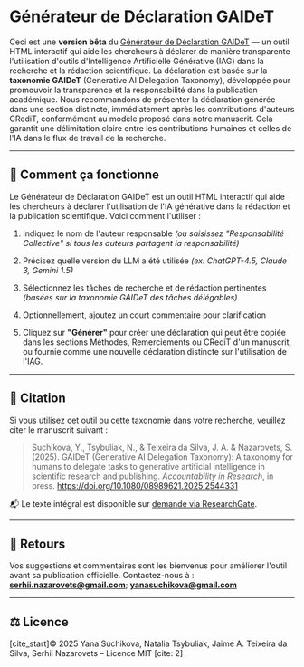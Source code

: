# Générateur de Déclaration GAIDeT

Ceci est une **version bêta** du <a href="https://panbibliotekar.github.io/gaidet-declaration/">Générateur de Déclaration GAIDeT</a> — un outil HTML interactif qui aide les chercheurs à déclarer de manière transparente l'utilisation d'outils d'Intelligence Artificielle Générative (IAG) dans la recherche et la rédaction scientifique.
La déclaration est basée sur la **taxonomie GAIDeT** (Generative AI Delegation Taxonomy), développée pour promouvoir la transparence et la responsabilité dans la publication académique.
Nous recommandons de présenter la déclaration générée dans une section distincte, immédiatement après les contributions d'auteurs CRediT, conformément au modèle proposé dans notre manuscrit. Cela garantit une délimitation claire entre les contributions humaines et celles de l'IA dans le flux de travail de la recherche.

---

## 🧪 Comment ça fonctionne

Le Générateur de Déclaration GAIDeT est un outil HTML interactif qui aide les chercheurs à déclarer l'utilisation de l'IA générative dans la rédaction et la publication scientifique. Voici comment l'utiliser :

1.  Indiquez le nom de l'auteur responsable
    *(ou saisissez "Responsabilité Collective" si tous les auteurs partagent la responsabilité)*

2.  Précisez quelle version du LLM a été utilisée
    *(ex: ChatGPT-4.5, Claude 3, Gemini 1.5)*

3.  Sélectionnez les tâches de recherche et de rédaction pertinentes
    *(basées sur la taxonomie GAIDeT des tâches délégables)*

4.  Optionnellement, ajoutez un court commentaire pour clarification

5.  Cliquez sur **"Générer"** pour créer une déclaration qui peut être copiée dans les sections Méthodes, Remerciements ou CRediT d'un manuscrit, ou fournie comme une nouvelle déclaration distincte sur l'utilisation de l'IAG.

---

## 📄 Citation

Si vous utilisez cet outil ou cette taxonomie dans votre recherche, veuillez citer le manuscrit suivant :

> Suchikova, Y., Tsybuliak, N., & Teixeira da Silva, J. A. & Nazarovets, S. (2025). GAIDeT (Generative AI Delegation Taxonomy): A taxonomy for humans to delegate tasks to generative artificial intelligence in scientific research and publishing. <i>Accountability in Research</i>, in press. <a href="https://doi.org/10.1080/08989621.2025.2544331">https://doi.org/10.1080/08989621.2025.2544331</a>

📬 Le texte intégral est disponible sur <a href="https://www.researchgate.net/publication/394419819_GAIDeT_Generative_AI_Delegation_Taxonomy_A_taxonomy_for_humans_to_delegate_tasks_to_generative_artificial_intelligence_in_scientific_research_and_publishing">demande via ResearchGate</a>.

---

## 📩 Retours

Vos suggestions et commentaires sont les bienvenus pour améliorer l'outil avant sa publication officielle.
Contactez-nous à : **serhii.nazarovets@gmail.com**; **yanasuchikova@gmail.com**

---

## ⚖️ Licence

[cite_start]© 2025 Yana Suchikova, Natalia Tsybuliak, Jaime A. Teixeira da Silva, Serhii Nazarovets – Licence MIT [cite: 2]
